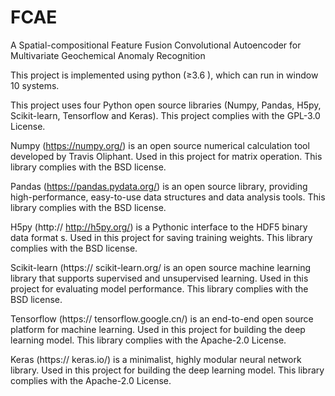 # FCAE
A Spatial-compositional Feature Fusion Convolutional Autoencoder for Multivariate Geochemical Anomaly Recognition

This project is implemented using python (≥3.6 ), which can run in window 10 systems.

This project uses four Python open source libraries (Numpy, Pandas, H5py, Scikit-learn, Tensorflow and Keras). This project complies with the GPL-3.0 License.

Numpy (https://numpy.org/) is an open source numerical calculation tool developed by Travis Oliphant. Used in this project for matrix operation. This library complies with the BSD license.

Pandas (https://pandas.pydata.org/) is an open source library, providing high-performance, easy-to-use data structures and data analysis tools. This library complies with the BSD license.

H5py (http:// http://h5py.org/) is a Pythonic interface to the HDF5 binary data format s. Used in this project for saving training weights. This library complies with the BSD license.

Scikit-learn (https:// scikit-learn.org/ is an open source machine learning library that supports supervised and unsupervised learning. Used in this project for evaluating model performance. This library complies with the BSD license.

Tensorflow (https:// tensorflow.google.cn/) is an end-to-end open source platform for machine learning. Used in this project for building the deep learning model. This library complies with the Apache-2.0 License.

Keras (https:// keras.io/) is a minimalist, highly modular neural network library. Used in this project for building the deep learning model. This library complies with the Apache-2.0 License.
